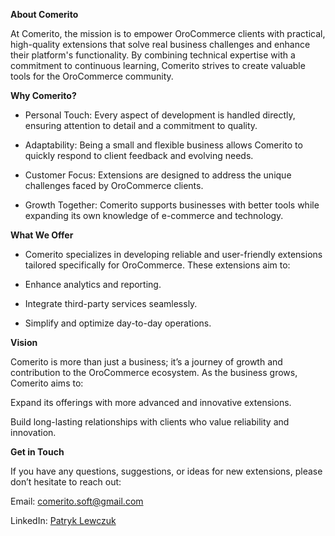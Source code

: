 **About Comerito**

At Comerito, the mission is to empower OroCommerce clients with practical, high-quality extensions that solve real business challenges and enhance their platform's functionality. By combining technical expertise with a commitment to continuous learning, Comerito strives to create valuable tools for the OroCommerce community.

**Why Comerito?**

- Personal Touch: Every aspect of development is handled directly, ensuring attention to detail and a commitment to quality.

- Adaptability: Being a small and flexible business allows Comerito to quickly respond to client feedback and evolving needs.

- Customer Focus: Extensions are designed to address the unique challenges faced by OroCommerce clients.

- Growth Together: Comerito supports businesses with better tools while expanding its own knowledge of e-commerce and technology.

**What We Offer**

- Comerito specializes in developing reliable and user-friendly extensions tailored specifically for OroCommerce. These extensions aim to:

- Enhance analytics and reporting.

- Integrate third-party services seamlessly.

- Simplify and optimize day-to-day operations.

**Vision**

Comerito is more than just a business; it’s a journey of growth and contribution to the OroCommerce ecosystem. As the business grows, Comerito aims to:

Expand its offerings with more advanced and innovative extensions.

Build long-lasting relationships with clients who value reliability and innovation.

**Get in Touch**

If you have any questions, suggestions, or ideas for new extensions, please don’t hesitate to reach out:

Email: comerito.soft@gmail.com

LinkedIn: [Patryk Lewczuk](www.linkedin.com/in/patryk-lewczuk-poland/)
